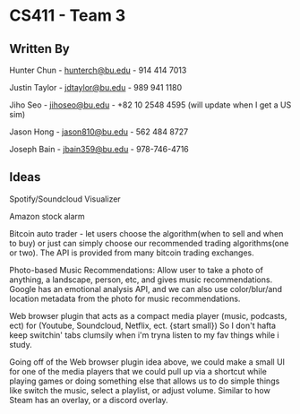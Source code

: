 # CS411 - Team 3

## Written By
Hunter Chun - hunterch@bu.edu - 914 414 7013

Justin Taylor - jdtaylor@bu.edu - 989 941 1180

Jiho Seo - jihoseo@bu.edu - +82 10 2548 4595 (will update when I get a US sim)

Jason Hong - jason810@bu.edu - 562 484 8727

Joseph Bain - jbain359@bu.edu - 978-746-4716

## Ideas
Spotify/Soundcloud Visualizer

Amazon stock alarm

Bitcoin auto trader - let users choose the algorithm(when to sell and when to buy) or just can simply choose our recommended trading algorithms(one or two). The API is provided from many bitcoin trading exchanges. 

Photo-based Music Recommendations: Allow user to take a photo of anything, a landscape, person, etc, and gives music recommendations. Google has an emotional analysis API, and we can also use color/blur/and location metadata from the photo for music recommendations.

Web browser plugin that acts as a compact media player (music, podcasts, ect) for (Youtube, Soundcloud, Netflix, ect. {start small}) So I don't hafta keep switchin' tabs clumsily when i'm tryna listen to my fav things while i study.

Going off of the Web browser plugin idea above, we could make a small UI for one of the media players that we could pull up via a shortcut while playing games or doing something else that allows us to do simple things like switch the music, select a playlist, or adjust volume. Similar to how Steam has an overlay, or a discord overlay.
